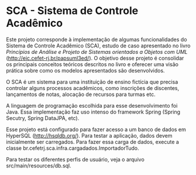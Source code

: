 # SCA - Sistema de Controle Acadêmico

Este projeto corresponde à implementação de algumas funcionalidades do Sistema de Controle Acadêmico (SCA), estudo de caso apresentado no livro *Princípios de Análise e Projeto de Sistemas orientados a Objetos com UML* (http://eic.cefet-rj.br/papsuml3ed/). O objetivo desse projeto é consolidar os principais conceitos teóricos descritos no livro e oferecer uma visão prática sobre como os modelos apresentados são desenvolvidos.

O SCA é um sistema para uma instituição de ensino fictícia que precisa controlar alguns processos acadêmicos, como inscrições de discentes, lançamentos de notas, alocação de recursos para turmas etc. 

 A linguagem de programação escolhida para esse desenvolvimento foi Java. Essa implementação faz uso intenso do framework Spring (Spring Secutry, Spring DataJPA, etc).

Esse projeto está configurado para fazer acesso a um banco de dados em HyperSQL (http://hsqldb.org/). Para testar a aplicação, dados devem inicialmente ser carregados. Para fazer essa carga de dados, execute a classe br.cefetrj.sca.infra.cargadados.ImportadorTudo.

Para testar os diferentes perfis de usuário, veja o arquivo src/main/resources/db.sql.
